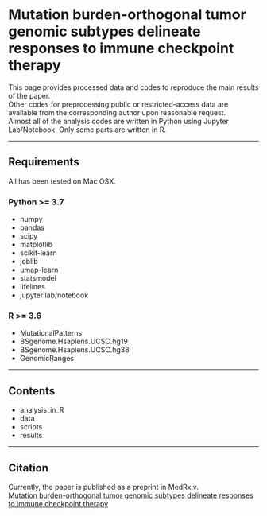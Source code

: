 # Mutation burden-orthogonal tumor genomic subtypes delineate responses to immune checkpoint therapy

This page provides processed data and codes to reproduce the main results of the paper.   
Other codes for preprocessing public or restricted-access data are available from the corresponding author upon reasonable request.  
Almost all of the analysis codes are written in Python using Jupyter Lab/Notebook. Only some parts are written in R.
___
## Requirements
All has been tested on Mac OSX.
### Python >= 3.7
- numpy
- pandas
- scipy
- matplotlib
- scikit-learn
- joblib
- umap-learn
- statsmodel
- lifelines
- jupyter lab/notebook
### R >= 3.6
- MutationalPatterns
- BSgenome.Hsapiens.UCSC.hg19
- BSgenome.Hsapiens.UCSC.hg38
- GenomicRanges  
___
## Contents
- analysis_in_R
- data
- scripts
- results 
___
## Citation
Currently, the paper is published as a preprint in MedRxiv.  
[Mutation burden-orthogonal tumor genomic subtypes delineate responses to immune checkpoint therapy](https://www.medrxiv.org/content/10.1101/2021.10.03.21264330v2)
